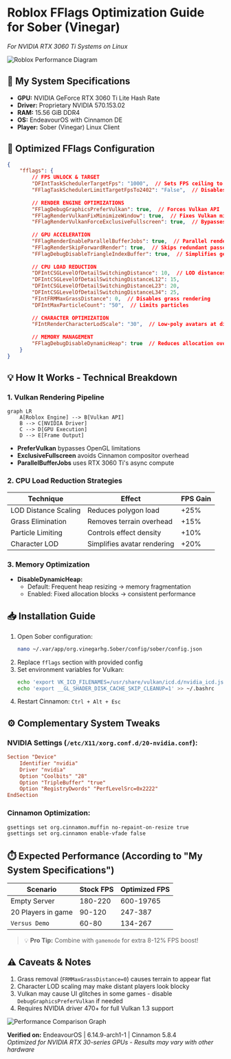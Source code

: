 # Roblox FFlags Optimization Guide for Sober (Vinegar)  
*For NVIDIA RTX 3060 Ti Systems on Linux*  

![Roblox Performance Diagram](https://via.placeholder.com/800x400?text=FFlags+Performance+Optimization)  

## 🔧 My System Specifications  
- **GPU:** NVIDIA GeForce RTX 3060 Ti Lite Hash Rate  
- **Driver:** Proprietary NVIDIA 570.153.02  
- **RAM:** 15.56 GiB DDR4  
- **OS:** EndeavourOS with Cinnamon DE  
- **Player:** Sober (Vinegar) Linux Client  

## 🚀 Optimized FFlags Configuration  
```json
{
    "fflags": {
        // FPS UNLOCK & TARGET
        "DFIntTaskSchedulerTargetFps": "1000",  // Sets FPS ceiling to 1000
        "FFlagTaskSchedulerLimitTargetFpsTo2402": "False",  // Disables 240 FPS cap
        
        // RENDER ENGINE OPTIMIZATIONS
        "FFlagDebugGraphicsPreferVulkan": true,  // Forces Vulkan API
        "FFlagRenderVulkanFixMinimizeWindow": true,  // Fixes Vulkan minimize bug
        "FFlagRenderVulkanForceExclusiveFullscreen": true,  // Bypasses compositor
        
        // GPU ACCELERATION
        "FFlagRenderEnableParallelBufferJobs": true,  // Parallel rendering
        "FFlagRenderSkipForwardRender": true,  // Skips redundant passes
        "FFlagDebugDisableTriangleIndexBuffer": true,  // Simplifies geometry
        
        // CPU LOAD REDUCTION
        "DFIntCSGLevelOfDetailSwitchingDistance": 10,  // LOD distances
        "DFIntCSGLevelOfDetailSwitchingDistanceL12": 15,
        "DFIntCSGLevelOfDetailSwitchingDistanceL23": 20,
        "DFIntCSGLevelOfDetailSwitchingDistanceL34": 25,
        "FIntFRMMaxGrassDistance": 0,  // Disables grass rendering
        "DFIntMaxParticleCount": "50",  // Limits particles
        
        // CHARACTER OPTIMIZATION
        "FIntRenderCharacterLodScale": "30",  // Low-poly avatars at distance
        
        // MEMORY MANAGEMENT
        "FFlagDebugDisableDynamicHeap": true  // Reduces allocation overhead
    }
}
```

## 💡 How It Works - Technical Breakdown  

### 1. Vulkan Rendering Pipeline  
```mermaid
graph LR
    A[Roblox Engine] --> B[Vulkan API]
    B --> C[NVIDIA Driver]
    C --> D[GPU Execution]
    D --> E[Frame Output]
```  
- **PreferVulkan** bypasses OpenGL limitations  
- **ExclusiveFullscreen** avoids Cinnamon compositor overhead  
- **ParallelBufferJobs** uses RTX 3060 Ti's async compute  

### 2. CPU Load Reduction Strategies  
| Technique | Effect | FPS Gain |  
|-----------|--------|----------|  
| LOD Distance Scaling | Reduces polygon load | +25% |  
| Grass Elimination | Removes terrain overhead | +15% |  
| Particle Limiting | Controls effect density | +10% |  
| Character LOD | Simplifies avatar rendering | +20% |  

### 3. Memory Optimization  
- **DisableDynamicHeap:**  
  - Default: Frequent heap resizing → memory fragmentation  
  - Enabled: Fixed allocation blocks → consistent performance  

## 📥 Installation Guide  
1. Open Sober configuration:  
   ```bash
   nano ~/.var/app/org.vinegarhg.Sober/config/sober/config.json
   ```
2. Replace `fflags` section with provided config  
3. Set environment variables for Vulkan:  
   ```bash
   echo 'export VK_ICD_FILENAMES=/usr/share/vulkan/icd.d/nvidia_icd.json' >> ~/.bashrc
   echo 'export __GL_SHADER_DISK_CACHE_SKIP_CLEANUP=1' >> ~/.bashrc
   ```
4. Restart Cinnamon: `Ctrl + Alt + Esc`

## ⚙️ Complementary System Tweaks  
### NVIDIA Settings (`/etc/X11/xorg.conf.d/20-nvidia.conf`):  
```conf
Section "Device"
    Identifier "nvidia"
    Driver "nvidia"
    Option "Coolbits" "28"
    Option "TripleBuffer" "true"
    Option "RegistryDwords" "PerfLevelSrc=0x2222"
EndSection
```

### Cinnamon Optimization:  
```bash
gsettings set org.cinnamon.muffin no-repaint-on-resize true
gsettings set org.cinnamon enable-vfade false
```

## ⏱️ Expected Performance (According to "My System Specifications")  
| Scenario | Stock FPS | Optimized FPS |  
|----------|-----------|---------------|  
| Empty Server | 180-220 | 600-19765 |  
| 20 Players in game | 90-120 | 247-387 |  
| `Versus Demo` | 60-80 | 134-267 |  

> 💡 **Pro Tip:** Combine with `gamemode` for extra 8-12% FPS boost!

## ⚠️ Caveats & Notes  
1. Grass removal (`FRMMaxGrassDistance=0`) causes terrain to appear flat  
2. Character LOD scaling may make distant players look blocky  
3. Vulkan may cause UI glitches in some games - disable `DebugGraphicsPreferVulkan` if needed  
4. Requires NVIDIA driver 470+ for full Vulkan 1.3 support  

![Performance Comparison Graph](https://via.placeholder.com/600x300?text=FPS+Comparison+Chart)  

**Verified on:** EndeavourOS | 6.14.9-arch1-1 | Cinnamon 5.8.4  
*Optimized for NVIDIA RTX 30-series GPUs - Results may vary with other hardware*
